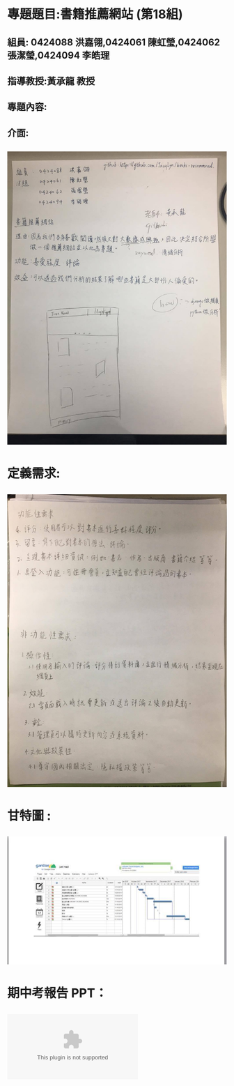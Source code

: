 # 專題題目:書籍推薦網站 (第18組) 
## 組員: 0424088 洪嘉翎,0424061 陳虹瑩,0424062 張潔瑩,0424094 李皓理
## 指導教授:黃承龍 教授
## 專題內容:
## 介面:

## ![](justread.jpg "justread")

# 定義需求:

## ![](justread2.jpg "justread")

# 甘特圖 :

## ![](justread3.jpg "justread")

# 期中考報告 PPT：

## ![](系統分析與設計報告.pptx "justread")

